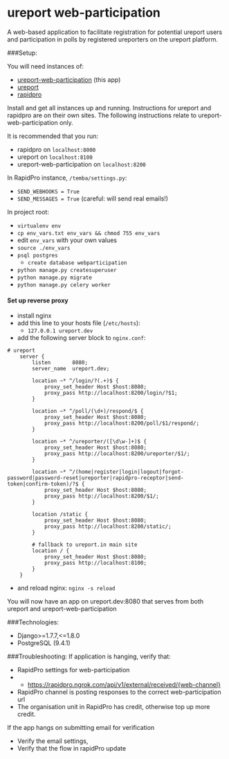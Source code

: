 ureport web-participation
=======

A web-based application to facilitate registration for potential ureport users and participation in polls by registered ureporters on the ureport platform.


###Setup:

You will need instances of:
-  [ureport-web-participation](https://github.com/rapidpro/ureport-web-participation) (this app)
- [ureport](https://github.com/rapidpro/ureport)
- [rapidpro](https://github.com/rapidpro/rapidpro)

Install and get all instances up and running. Instructions for ureport and rapidpro are on their own sites. The following instructions relate to ureport-web-participation only.

It is recommended that you run:
- rapidpro on `localhost:8000`
- ureport on `localhost:8100`
- ureport-web-participation on `localhost:8200`

In RapidPro instance, `/temba/settings.py`:
- `SEND_WEBHOOKS = True`
- `SEND_MESSAGES = True` (careful: will send real emails!)

In project root:
- `virtualenv env`
- `cp env_vars.txt env_vars && chmod 755 env_vars`
- edit `env_vars` with your own values
- `source ./env_vars`
- `psql postgres`
  - `create database webparticipation`
- `python manage.py createsuperuser`
- `python manage.py migrate`
- `python manage.py celery worker`


#### Set up reverse proxy

- install nginx
- add this line to your hosts file (`/etc/hosts`):
  - `127.0.0.1 ureport.dev`
- add the following server block to `nginx.conf`:
```
# ureport
    server {
        listen       8080;
        server_name  ureport.dev;

        location ~* ^/login/?(.+)$ {
            proxy_set_header Host $host:8080;
            proxy_pass http://localhost:8200/login/?$1;
        }

        location ~* ^/poll/(\d+)/respond/$ {
            proxy_set_header Host $host:8080;
            proxy_pass http://localhost:8200/poll/$1/respond/;
        }

        location ~* ^/ureporter/([\d\w-]+)$ {
            proxy_set_header Host $host:8080;
            proxy_pass http://localhost:8200/ureporter/$1/;
        }

        location ~* ^/(home|register|login|logout|forgot-password|password-reset|ureporter|rapidpro-receptor|send-token|confirm-token)/?$ {
            proxy_set_header Host $host:8080;
            proxy_pass http://localhost:8200/$1/;
        }

        location /static {
            proxy_set_header Host $host:8080;
            proxy_pass http://localhost:8200/static/;
        }

        # fallback to ureport.in main site
        location / {
            proxy_set_header Host $host:8080;
            proxy_pass http://localhost:8100;
        }
    }
```
- and reload nginx: `nginx -s reload`

You will now have an app on ureport.dev:8080 that serves from both ureport and ureport-web-participation


###Technologies:

- Django>=1.7.7,<=1.8.0
- PostgreSQL (9.4.1)


###Troubleshooting:
If application is hanging, verify that:
- RapidPro settings for web-participation
- - https://rapidpro.ngrok.com/api/v1/external/received/{web-channel}
- RapidPro channel is posting responses to the correct web-participation url
- The organisation unit in RapidPro has credit, otherwise top up more credit.

If the app hangs on submitting email for verification
- Verify the email settings,
- Verify that the flow in rapidPro update 
